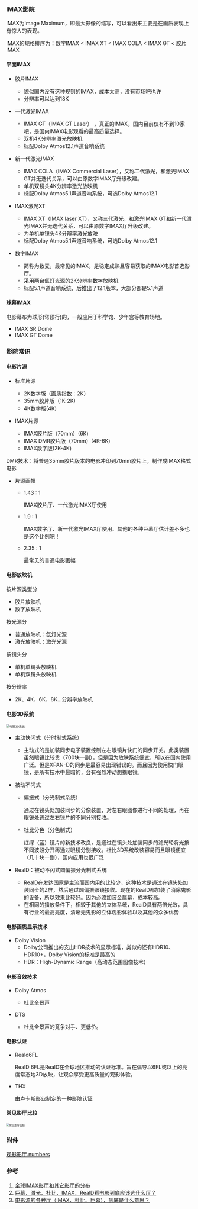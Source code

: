 ### IMAX影院

IMAX为Image Maximum，即最大影像的缩写，可以看出来主要是在画质表现上有惊人的表现。

IMAX的规格排序为：数字IMAX < IMAX XT < IMAX COLA < IMAX GT < 胶片IMAX

#### 平面IMAX

- 胶片IMAX
  - 貌似国内没有这种规则的IMAX，成本太高，没有市场吧也许
  - 分辨率可以达到18K

- 一代激光IMAX 
  - IMAX GT（IMAX GT Laser） ，真正的IMAX，国内目前仅有不到10家吧，是国内IMAX电影观看的最高质量选择。
  - 双机4K分辨率激光放映机
  - 标配Dolby Atmos12.1声道音响系统

- 新一代激光IMAX
  - IMAX COLA（IMAX Commercial Laser），又称二代激光，和激光IMAX GT并无迭代关系，可以由原数字IMAX厅升级改建。
  - 单机双镜头4K分辨率激光放映机
  - 标配Dolby Atmos5.1声道音响系统，可选Dolby Atmos12.1

- IMAX激光XT
  - IMAX XT（IMAX laser XT），又称三代激光，和激光IMAX GT和新一代激光IMAX并无迭代关系，可以由原数字IMAX厅升级改建。
  - 为单机单镜头4K分辨率激光放映
  - 标配Dolby Atmos5.1声道音响系统，可选Dolby Atmos12.1

- 数字IMAX
  - 简称为数麦，最常见的IMAX，是稳定成熟且容易获取的IMAX电影首选影厅。
  - 采用两台氙灯光源的2K分辨率数字放映机
  - 标配5.1声道音响系统，后推出了12.1版本，大部分都是5.1声道


#### 球幕IMAX

电影幕布为球形(穹顶行)的，一般应用于科学馆、少年宫等教育场地。

- IMAX SR Dome
- IMAX GT Dome

### 影院常识

#### 电影片源

- 标准片源
  - 2K数字版（画质指数：2K）
  - 35mm胶片版（1K-2K)
  - 4K数字版(4K)

- IMAX片源
  - IMAX胶片版（70mm）(6K)
  - IMAX DMR胶片版（70mm）(4K-6K)
  - IMAX数字版(2K-4K)


​	DMR技术：将普通35mm胶片版本的电影冲印到70mm胶片上，制作成IMAX格式电影

- 片源画幅

  - 1.43 : 1

    IMAX胶片厅、一代激光IMAX厅使用

  - 1.9 : 1

    IMAX数字厅、新一代激光IMAX厅使用、其他的各种巨幕厅估计差不多也是这个比例吧！

  - 2.35 : 1

    最常见的普通电影画幅


#### 电影放映机

按片源类型分

- 胶片放映机
- 数字放映机

按光源分

- 普通放映机：氙灯光源
- 激光放映机：激光光源

按镜头分

- 单机单镜头放映机
- 单机双镜头放映机

按分辨率

- 2K、4K、6K、8K...分辨率放映机

#### 电影3D系统

<img src="../assets/电影3D系统.png" alt="电影3D系统" style="zoom:55%;" />

- 主动快闪式（分时制式系统）

  - 主动式的是加装同步电子装置控制左右眼镜片快门的同步开关。此类装置虽然眼镜比较贵（700块一副），但是因为放映系统便宜，所以在国内使用广泛。但是XPAN-D的同步是最容易出现错误的。而且因为使用快门眼镜，是所有技术中最暗的，会有强烈冲动想摘眼镜。 

- 被动不闪式

  - 偏振式（分光制式系统）

    通过在镜头处加装同步的分像装置，对左右眼图像进行不同的处理，再在眼镜处通过左右镜片的不同分别接收。 

  - 杜比分色（分色制式）

    红绿（蓝）镜片的新技术改良，是通过在镜头处加装同步的滤光轮将光按不同波段分开再通过眼镜分别接收。杜比3D系统改装容易而且眼镜便宜（几十块一副），国内应用也很广泛

- RealD：被动不闪式圆偏振分光制式系统

  - RealD在发达国家是主流而国内用的比较少，这种技术是通过在镜头处加装同步的Z屏，然后通过圆偏振眼镜接收。现在的RealD都加装了消除鬼影的设备，所以效果比较好。因为必须加装金属幕，成本较高。
  - 在相同的播放条件下，相较于其他的立体系统，RealD具有两倍光效，具有行业的最高亮度，清晰无鬼影的立体观影体验以及其他的众多优势 


#### 电影画质显示技术

- Dolby Vision
  - Dolby公司推出的支出HDR技术的显示标准，类似的还有HDR10、HDR10+，Dolby Vision的标准是最高的
  - HDR：High-Dynamic Range（高动态范围图像技术）


#### 电影音效技术

- Dolby Atmos 
  - 杜比全景声

- DTS
  - 杜比全景声的竞争对手、更低价。


#### 电影认证

- Reald6FL

  RealD 6FL是RealD在全球地区推动的认证标准。旨在倡导以6FL或以上的亮度常态地3D放映，让观众享受更高质量的观影体验。

- THX

  由卢卡斯影业制定的一种影院认证

#### 常见影厅比较



<img src="../assets/常见影厅比较.png" alt="常见影厅比较" style="zoom:50%;" />

### 附件

[观影影厅.numbers](https://www.icloud.com/numbers/0f8h1iwW3bcNsWbMTW9ZlDQog)

### 参考

1. [全球IMAX影厅和其它影厅的分布](https://docs.qq.com/sheet/DQ3FEUUZJdklNSWJP?tab=BB08J5)
2. [巨幕、激光、杜比、IMAX、RealD看电影到底应该选什么厅？](https://zhuanlan.zhihu.com/p/64215448)
3. [电影源的各种厅（IMAX、杜比、巨幕），到底是什么意思？](https://www.jianshu.com/p/8b0db05238de)